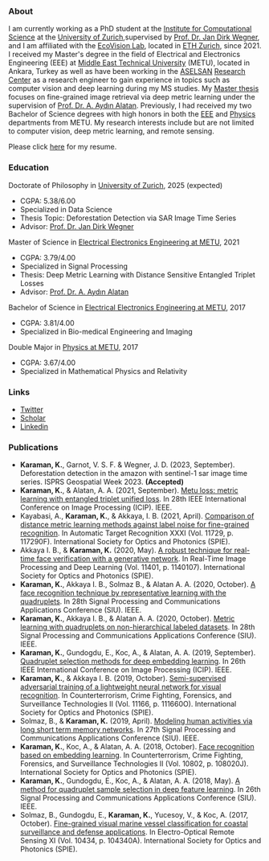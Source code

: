 ### About
I am currently working as a PhD student at the [Institute for Computational Science](https://www.ics.uzh.ch/en/) at the [University of Zurich](https://www.uzh.ch/en.html),supervised by [Prof. Dr. Jan Dirk Wegner](https://www.ics.uzh.ch/en/research/research-groups/Jan-Dirk-Wegner.html), and I am affiliated with the [EcoVision Lab](https://prs.igp.ethz.ch/ecovision.html), located in [ETH Zurich](https://ethz.ch/en.html), since 2021. I received my Master's degree in the field of Electrical and Electronics Engineering (EEE) at [Middle East Technical University](https://www.metu.edu.tr/) (METU), located in Ankara, Turkey as well as have been working in the [ASELSAN](https://www.aselsan.com.tr/) [Research Center](https://www.youtube.com/watch?v=PSfxlxbzGqc&ab_channel=AselsanTV) as a research engineer to gain experience in topics such as computer vision and deep learning during my MS studies. My [Master thesis](https://open.metu.edu.tr/handle/11511/89584) focuses on fine-grained image retrieval via deep metric learning under the supervision of [Prof. Dr. A. Aydın Alatan](https://eee.metu.edu.tr/personel/aydin-alatan). Previously, I had received my two Bachelor of Science degrees with high honors in both the [EEE](http://eee.metu.edu.tr/) and [Physics](http://www.physics.metu.edu.tr/) departments from METU. My research interests include but are not limited to computer vision, deep metric learning, and remote sensing.

Please click [here](./KaanKaramanCV.pdf) for my resume.

### Education

Doctorate of Philosophy in [University of Zurich](https://www.uzh.ch/en.html), 2025 (expected)
- CGPA: 5.38/6.00
- Specialized in Data Science
- Thesis Topic: Deforestation Detection via SAR Image Time Series
- Advisor: [Prof. Dr. Jan Dirk Wegner](https://www.ics.uzh.ch/en/research/research-groups/Jan-Dirk-Wegner.html)

Master of Science in [Electrical Electronics Engineering at METU](http://eee.metu.edu.tr/), 2021
- CGPA: 3.79/4.00
- Specialized in Signal Processing 
- Thesis: Deep Metric Learning with Distance Sensitive Entangled Triplet Losses
- Advisor: [Prof. Dr. A. Aydın Alatan](https://eee.metu.edu.tr/personel/aydin-alatan)

Bachelor of Science in [Electrical Electronics Engineering at METU](http://eee.metu.edu.tr/), 2017
- CGPA: 3.81/4.00
- Specialized in Bio-medical Engineering and Imaging

Double Major in [Physics at METU](http://www.physics.metu.edu.tr/), 2017
- CGPA: 3.67/4.00
- Specialized in Mathematical Physics and Relativity

### Links
- [Twitter](https://twitter.com/_KaanKaraman)
- [Scholar](https://scholar.google.com.tr/citations?user=YRAqNuMAAAAJ&hl=en)
- [Linkedin](https://www.linkedin.com/in/kaan-karaman/)

### Publications
- **Karaman, K.**,  Garnot, V. S. F. & Wegner, J. D. (2023, September). Deforestation detection in the amazon with sentinel-1 sar image time series. ISPRS Geospatial Week 2023. **(Accepted)**
- **Karaman, K.**, & Alatan, A. A. (2021, September). [Metu loss: metric learning with entangled triplet unified loss](https://ieeexplore.ieee.org/abstract/document/9506388). In 28th IEEE International Conference on Image Processing (ICIP). IEEE. 
- Kayabasi, A., **Karaman, K.**, & Akkaya, I. B. (2021, April). [Comparison of distance metric learning methods against label noise for fine-grained recognition](https://www.spiedigitallibrary.org/conference-proceedings-of-spie/11729/117290F/Comparison-of-distance-metric-learning-methods-against-label-noise-for/10.1117/12.2587246.full). In Automatic Target Recognition XXXI (Vol. 11729, p. 117290F). International Society for Optics and Photonics (SPIE).
- Akkaya I. B., & **Karaman, K.** (2020, May). [A robust technique for real-time face verification with a generative network](https://www.spiedigitallibrary.org/conference-proceedings-of-spie/11401/1140107/A-robust-technique-for-real-time-face-verification-with-a/10.1117/12.2558526.full). In Real-Time Image Processing and Deep Learning (Vol. 11401, p. 1140107). International Society for Optics and Photonics (SPIE). 
- **Karaman, K.**, Akkaya I. B., Solmaz B., & Alatan A. A. (2020, October). [A face recognition technique by representative learning with the quadruplets](https://ieeexplore.ieee.org/document/9302060). In 28th Signal Processing and Communications Applications Conference (SIU). IEEE.
- **Karaman, K.**, Akkaya I. B., & Alatan A. A. (2020, October). [Metric learning with quadruplets on non-hierarchical labeled datasets](https://ieeexplore.ieee.org/document/9302178). In 28th Signal Processing and Communications Applications Conference (SIU). IEEE. 
- **Karaman, K.**, Gundogdu, E., Koc, A., & Alatan, A. A. (2019, September). [Quadruplet selection methods for deep embedding learning](https://arxiv.org/abs/1907.09245). In 26th IEEE International Conference on Image Processing (ICIP). IEEE. 
- **Karaman, K.**, & Akkaya I. B. (2019, October). [Semi-supervised adversarial training of a lightweight neural network for visual recognition](https://www.spiedigitallibrary.org/conference-proceedings-of-spie/11166/2533456/Semi-supervised-adversarial-training-of-a-lightweight-neural-network-for/10.1117/12.2533456.full). In Counterterrorism, Crime Fighting, Forensics, and Surveillance Technologies II (Vol. 11166, p. 111660O). International Society for Optics and Photonics (SPIE). 
- Solmaz, B., & **Karaman, K.** (2019, April). [Modeling human activities via long short term memory networks](https://ieeexplore.ieee.org/document/8806573). In 27th Signal Processing and Communications Applications Conference (SIU). IEEE. 
- **Karaman, K.**, Koc, A., & Alatan, A. A. (2018, October). [Face recognition based on embedding learning](https://www.spiedigitallibrary.org/conference-proceedings-of-spie/10802/0000/Face-recognition-based-on-embedding-learning/10.1117/12.2325619.full#:~:text=Face%20recognition%20based%20on%20embedding%20learning&text=Face%20recognition%20is%20a%20key,various%20security%20and%20surveillance%20applications.&text=In%20this%20paper%2C%20we%20address,visually%20with%20previously%20captured%20ones.). In Counterterrorism, Crime Fighting, Forensics, and Surveillance Technologies II (Vol. 10802, p. 108020J). International Society for Optics and Photonics (SPIE). 
- **Karaman, K.**, Gundogdu, E., Koc, A., & Alatan, A. A. (2018, May). [A method for quadruplet sample selection in deep feature learning](https://ieeexplore.ieee.org/document/8404251). In 26th Signal Processing and Communications Applications Conference (SIU). IEEE. 
- Solmaz, B., Gundogdu, E., **Karaman, K.**, Yucesoy, V., & Koc, A. (2017, October). [Fine-grained visual marine vessel classification for coastal surveillance and defense applications](https://www.spiedigitallibrary.org/conference-proceedings-of-spie/10434/104340A/Fine-grained-visual-marine-vessel-classification-for-coastal-surveillance-and/10.1117/12.2278864.full?webSyncID=9a0ce46e-9e6e-c7a4-9dab-6a0cbad05932&sessionGUID=9ad883c9-d902-bc99-93ce-d268bead49a2&SSO=1). In Electro-Optical Remote Sensing XI (Vol. 10434, p. 104340A). International Society for Optics and Photonics (SPIE). 
